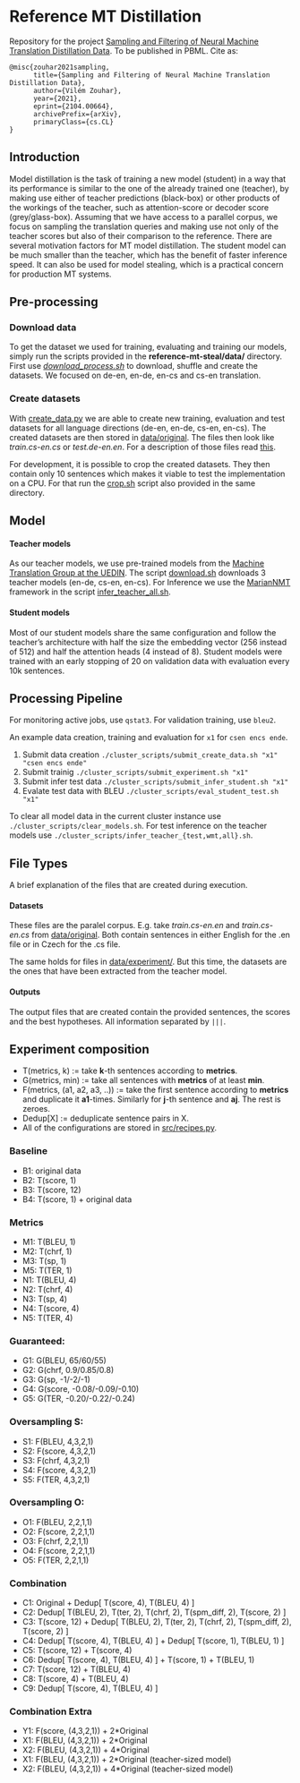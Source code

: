 # Reference MT Distillation

Repository for the project [Sampling and Filtering of Neural Machine Translation Distillation Data](https://arxiv.org/abs/2104.00664). To be published in PBML. Cite as:

```
@misc{zouhar2021sampling,
      title={Sampling and Filtering of Neural Machine Translation Distillation Data}, 
      author={Vilém Zouhar},
      year={2021},
      eprint={2104.00664},
      archivePrefix={arXiv},
      primaryClass={cs.CL}
}
```


## Introduction 

Model distillation is the task of training a new model (student) in a way that its performance is similar to the one of the already trained one (teacher), by making use either of teacher predictions (black-box) or other products of the workings of the teacher, such as attention-score or decoder score (grey/glass-box). Assuming that we have access to a parallel corpus, we focus on sampling the translation queries and making use not only of the teacher scores but also of their comparison to the reference. There are several motivation factors for MT model distillation.  The student model can be much smaller than the teacher, which has the benefit of faster inference speed. It can also be used for model stealing, which is a practical concern for production MT systems.

## Pre-processing 

### Download data

To get the dataset we used for training, evaluating and training our models, simply run the scripts provided in the **reference-mt-steal/data/** directory. First use [_download_process.sh_](./data/download_process.sh) to download, shuffle and create the datasets. We focused on de-en, en-de, en-cs and cs-en translation. 


### Create datasets
With [create_data.py](src/create_data.py) we are able to create new training, evaluation and test datasets for all language directions (de-en, en-de, cs-en, en-cs). The created datasets are then stored in [data/original](data/original/). The files then look like _train.cs-en.cs_ or _test.de-en.en_. For a description of those files read [this](#datasets).

For development, it is possible to crop the created datasets. They then contain only 10 sentences which makes it viable to test the implementation on a CPU. For that run the [crop.sh](data/crop.sh) script also provided in the same directory.


## Model

#### Teacher models
As our teacher models, we use pre-trained models from the [Machine Translation Group at the UEDIN](http://data.statmt.org/). The script [download.sh](models/download.sh) downloads 3 teacher models (en-de, cs-en, en-cs). For Inference we use the [MarianNMT](https://marian-nmt.github.io/) framework in the script [infer_teacher_all.sh](models/infer_teacher_all.sh). 

#### Student models
Most of our student models share the same configuration and follow the teacher’s architecture with half the size the embedding vector (256 instead of 512) and half the attention heads (4 instead of 8). Student models were trained with an early stopping of 20 on validation data with evaluation every 10k sentences.

## Processing Pipeline

For monitoring active jobs, use `qstat3`. For validation training, use `bleu2`.

An example data creation, training and evaluation for `x1` for `csen encs ende`.

1. Submit data creation `./cluster_scripts/submit_create_data.sh "x1" "csen encs ende"`
2. Submit trainig `./cluster_scripts/submit_experiment.sh "x1"`
3. Submit infer test data `./cluster_scripts/submit_infer_student.sh "x1"`
4. Evalate test data with BLEU `./cluster_scripts/eval_student_test.sh "x1"`

To clear all model data in the current cluster instance use `./cluster_scripts/clear_models.sh`. For test inference on the teacher models use `./cluster_scripts/infer_teacher_{test,wmt,all}.sh`.

## File Types 

A brief explanation of the files that are created during execution.

#### Datasets <a name="datasets"></a>

These files are the paralel corpus. E.g. take _train.cs-en.en_ and _train.cs-en.cs_ from [data/original](data/original/). Both contain sentences in either English for the .en file or in Czech for the .cs file.

The same holds for files in [data/experiment/](data/experiment/). But this time, the datasets are the ones that have been extracted from the teacher model.

#### Outputs

The output files that are created contain the provided sentences, the scores and the best hypotheses. All information separated by ` ||| `.  

## Experiment composition

- T(metrics, k) := take __k__-th sentences according to __metrics__.
- G(metrics, min) := take all sentences with __metrics__ of at least __min__.
- F(metrics, (a1, a2, a3, ..)) := take the first sentence according to __metrics__ and duplicate it __a1__-times. Similarly for __j__-th sentence and __aj__. The rest is zeroes.
- Dedup\[X\] := deduplicate sentence pairs in X.
- All of the configurations are stored in [src/recipes.py](src/recipes.py).

### Baseline
- B1: original data
- B2: T(score, 1)
- B3: T(score, 12)
- B4: T(score, 1) + original data

### Metrics
- M1: T(BLEU, 1)
- M2: T(chrf, 1)
- M3: T(sp, 1)
- M5: T(TER, 1)
- N1: T(BLEU, 4)
- N2: T(chrf, 4)
- N3: T(sp, 4)
- N4: T(score, 4)
- N5: T(TER, 4)

### Guaranteed:
- G1: G(BLEU, 65/60/55)
- G2: G(chrf, 0.9/0.85/0.8) 
- G3: G(sp, -1/-2/-1) 
- G4: G(score, -0.08/-0.09/-0.10) 
- G5: G(TER, -0.20/-0.22/-0.24) 

### Oversampling S:
- S1: F(BLEU, 4,3,2,1)
- S2: F(score, 4,3,2,1)
- S3: F(chrf, 4,3,2,1)
- S4: F(score, 4,3,2,1)
- S5: F(TER, 4,3,2,1)

### Oversampling O:
- O1: F(BLEU, 2,2,1,1)
- O2: F(score, 2,2,1,1)
- O3: F(chrf, 2,2,1,1)
- O4: F(score, 2,2,1,1)
- O5: F(TER, 2,2,1,1)

### Combination

- C1: Original + Dedup[ T(score, 4), T(BLEU, 4) ]
- C2: Dedup[ T(BLEU, 2), T(ter, 2), T(chrf, 2), T(spm_diff, 2), T(score, 2) ]
- C3: T(score, 12) + Dedup[ T(BLEU, 2), T(ter, 2), T(chrf, 2), T(spm_diff, 2), T(score, 2) ]
- C4: Dedup[ T(score, 4), T(BLEU, 4) ] + Dedup[ T(score, 1), T(BLEU, 1) ]
- C5: T(score, 12) + T(score, 4)
- C6: Dedup[ T(score, 4), T(BLEU, 4) ] + T(score, 1) + T(BLEU, 1)
- C7: T(score, 12) + T(BLEU, 4)
- C8: T(score, 4) + T(BLEU, 4)
- C9: Dedup[ T(score, 4), T(BLEU, 4) ]

### Combination Extra
- Y1: F(score, (4,3,2,1)) + 2\*Original
- X1: F(BLEU, (4,3,2,1)) + 2\*Original
- X2: F(BLEU, (4,3,2,1)) + 4\*Original
- X1: F(BLEU, (4,3,2,1)) + 2\*Original (teacher-sized model)
- X2: F(BLEU, (4,3,2,1)) + 4\*Original (teacher-sized model) 
